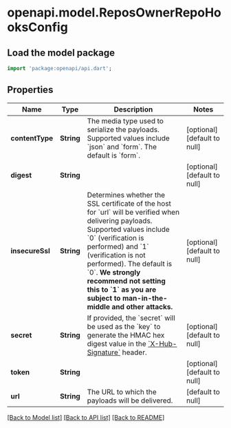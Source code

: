 # openapi.model.ReposOwnerRepoHooksConfig

## Load the model package
```dart
import 'package:openapi/api.dart';
```

## Properties
Name | Type | Description | Notes
------------ | ------------- | ------------- | -------------
**contentType** | **String** | The media type used to serialize the payloads. Supported values include &#x60;json&#x60; and &#x60;form&#x60;. The default is &#x60;form&#x60;. | [optional] [default to null]
**digest** | **String** |  | [optional] [default to null]
**insecureSsl** | **String** | Determines whether the SSL certificate of the host for &#x60;url&#x60; will be verified when delivering payloads. Supported values include &#x60;0&#x60; (verification is performed) and &#x60;1&#x60; (verification is not performed). The default is &#x60;0&#x60;. **We strongly recommend not setting this to &#x60;1&#x60; as you are subject to man-in-the-middle and other attacks.** | [optional] [default to null]
**secret** | **String** | If provided, the &#x60;secret&#x60; will be used as the &#x60;key&#x60; to generate the HMAC hex digest value in the [&#x60;X-Hub-Signature&#x60;](https://developer.github.com/webhooks/event-payloads/#delivery-headers) header. | [optional] [default to null]
**token** | **String** |  | [optional] [default to null]
**url** | **String** | The URL to which the payloads will be delivered. | [default to null]

[[Back to Model list]](../README.md#documentation-for-models) [[Back to API list]](../README.md#documentation-for-api-endpoints) [[Back to README]](../README.md)


